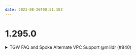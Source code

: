 ```yaml
---
date: 2023-08-26T00:51:10Z
---
```


# 1.295.0

<details>
  <summary>TGW FAQ and Spoke Alternate VPC Support @milldr (#840)</summary>

### what
- Added FAQ to the TGW upgrade guide for replacing attachments
- Added note about destroying TGW components
- Added option to not create TGW propagation and association when connecting an alternate VPC

### why
- When connecting an alternate VPC in the same region as the primary VPC, we do not want to create a duplicate TGW propagation and association

### references
- n/a


</details>